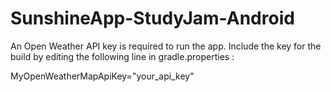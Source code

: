 # SunshineApp-StudyJam-Android

An Open Weather API key is required to run the app.
Include the key for the build by editing the following line in gradle.properties :

MyOpenWeatherMapApiKey="your_api_key"
